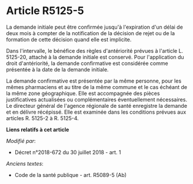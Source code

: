 # Article R5125-5

La demande initiale peut être confirmée jusqu'à l'expiration d'un délai de deux mois à compter de la notification de la
décision de rejet ou de la formation de cette décision quand elle est implicite.

Dans l'intervalle, le bénéfice des règles d'antériorité prévues à l'article L. 5125-20, attaché à la demande initiale est
conservé. Pour l'application du droit d'antériorité, la demande confirmative est considérée comme présentée à la date de la
demande initiale.

La demande confirmative est présentée par la même personne, pour les mêmes pharmaciens et au titre de la même commune et le
cas échéant de la même zone géographique. Elle est accompagnée des pièces justificatives actualisées ou complémentaires
éventuellement nécessaires. Le directeur général de l'agence régionale de santé enregistre la demande et en délivre
récépissé. Elle est examinée dans les conditions prévues aux articles R. 5125-2 à R. 5125-4.

**Liens relatifs à cet article**

_Modifié par_:

  - Décret n°2018-672 du 30 juillet 2018 - art. 1

_Anciens textes_:

  - Code de la santé publique - art. R5089-5 (Ab)
